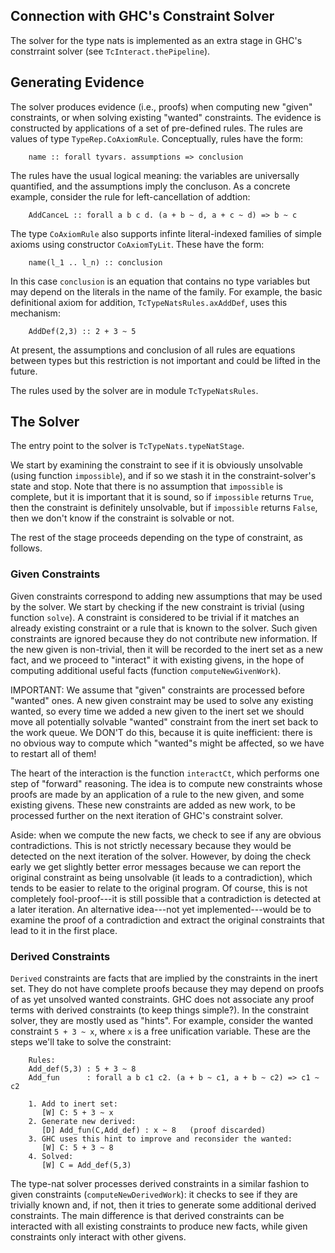 ## Connection with GHC's Constraint Solver


The solver for the type nats is implemented as an
extra stage in GHC's constrraint solver (see `TcInteract.thePipeline`).

## Generating Evidence


The solver produces evidence (i.e., proofs) when computing new "given"
constraints, or when solving existing "wanted" constraints.
The evidence is constructed by applications of a set of pre-defined
rules.  The rules are values of type `TypeRep.CoAxiomRule`.
Conceptually, rules have the form:

```wiki
    name :: forall tyvars. assumptions => conclusion
```


The rules have the usual logical meaning: the variables are universally
quantified, and the assumptions imply the concluson.  As a concrete example,
consider the rule for left-cancellation of addtion:

```wiki
    AddCanceL :: forall a b c d. (a + b ~ d, a + c ~ d) => b ~ c
```


The type `CoAxiomRule` also supports infinte literal-indexed families
of simple axioms using constructor `CoAxiomTyLit`.  These have the form:

```wiki
    name(l_1 .. l_n) :: conclusion
```


In this case `conclusion` is an equation that contains no type variables
but may depend on the literals in the name of the family.  For example,
the basic definitional axiom for addition, `TcTypeNatsRules.axAddDef`,
uses this mechanism:

```wiki
    AddDef(2,3) :: 2 + 3 ~ 5
```


At present, the assumptions and conclusion of all rules are equations between
types but this restriction is not important and could be lifted in the future.


The rules used by the solver are in module `TcTypeNatsRules`.

## The Solver


The entry point to the solver is `TcTypeNats.typeNatStage`.


We start by examining the constraint to see if it is obviously unsolvable
(using function `impossible`), and if so we stash it in the
constraint-solver's state and stop.  Note that there is no assumption that
`impossible` is complete, but it is important that it is sound, so
if `impossible` returns `True`, then the constraint is definitely unsolvable,
but if `impossible` returns `False`, then we don't know if the constraint
is solvable or not.


The rest of the stage proceeds depending on the type of constraint,
as follows.

### Given Constraints


Given constraints correspond to adding new assumptions that may be used
by the solver.  We start by checking if the new constraint is trivial
(using function `solve`).  A constraint is considered to be trivial
if it matches an already existing constraint or a rule that is known
to the solver.  Such given constraints are ignored because they do not
contribute new information.  If the new given is non-trivial, then it
will be recorded to the inert set as a new fact, and we proceed
to "interact" it with existing givens, in the hope of computing additional
useful facts (function `computeNewGivenWork`).


IMPORTANT: We assume that "given" constraints are processed before "wanted"
ones.  A new given constraint may be used to solve any existing
wanted, so every time we added a new given to the inert set we should
move all potentially solvable "wanted" constraint from the
inert set back to the work queue.   We DON'T do this, because it is
quite inefficient: there is no obvious way to compute which "wanted"s
might be affected, so we have to restart all of them!


The heart of the interaction is the function `interactCt`, which
performs one step of "forward" reasoning.  The idea is to compute
new constraints whose proofs are made by an application of a rule
to the new given, and some existing givens.  These new constraints are
added as new work, to be processed further on the next iteration of
GHC's constraint solver.


Aside: when we compute the new facts, we check to see if any are
obvious contradictions.  This is not strictly necessary because they
would be detected on the next iteration of the solver.  However, by doing
the check early we get slightly better error messages because
we can report the original constraint as being unsolvable (it leads
to a contradiction), which tends to be easier to relate to the original
program.  Of course, this is not completely fool-proof---it is still
possible that a contradiction is detected at a later iteration.
An alternative idea---not yet implemented---would be to examine the
proof of a contradiction and extract the original constraints that lead
to it in the first place.

### Derived Constraints

``Derived`` constraints are facts that are implied by the constraints
in the inert set.  They do not have complete proofs because
they may depend on proofs of as yet unsolved wanted constraints.
GHC does not associate any proof terms with derived constraints (to keep things simple?).
In the constraint solver, they are mostly used as "hints".  For example,
consider the wanted constraint `5 + 3 ~ x`, where `x` is a
free unification variable.  These are the steps we'll take to solve
the constraint:

```wiki
    Rules:
    Add_def(5,3) : 5 + 3 ~ 8
    Add_fun      : forall a b c1 c2. (a + b ~ c1, a + b ~ c2) => c1 ~ c2

    1. Add to inert set:
       [W] C: 5 + 3 ~ x
    2. Generate new derived:
       [D] Add_fun(C,Add_def) : x ~ 8   (proof discarded)
    3. GHC uses this hint to improve and reconsider the wanted:
       [W] C: 5 + 3 ~ 8
    4. Solved:
       [W] C = Add_def(5,3)
```


The type-nat solver processes derived constraints in a similar fashion
to given constraints (`computeNewDerivedWork`): it checks to see if they are trivially known
and, if not, then it tries to generate some additional derived constraints.
The main difference is that derived constraints can be interacted
with all existing constraints to produce new facts, while given
constraints only interact with other givens.
